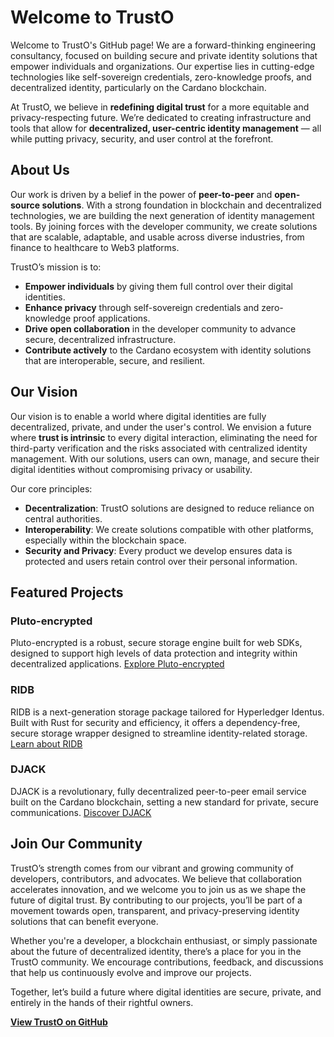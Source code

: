 # Welcome to TrustO

Welcome to TrustO's GitHub page! We are a forward-thinking engineering consultancy, focused on building secure and private identity solutions that empower individuals and organizations. Our expertise lies in cutting-edge technologies like self-sovereign credentials, zero-knowledge proofs, and decentralized identity, particularly on the Cardano blockchain.

At TrustO, we believe in **redefining digital trust** for a more equitable and privacy-respecting future. We’re dedicated to creating infrastructure and tools that allow for **decentralized, user-centric identity management** — all while putting privacy, security, and user control at the forefront.

## About Us

Our work is driven by a belief in the power of **peer-to-peer** and **open-source solutions**. With a strong foundation in blockchain and decentralized technologies, we are building the next generation of identity management tools. By joining forces with the developer community, we create solutions that are scalable, adaptable, and usable across diverse industries, from finance to healthcare to Web3 platforms.

TrustO’s mission is to:
- **Empower individuals** by giving them full control over their digital identities.
- **Enhance privacy** through self-sovereign credentials and zero-knowledge proof applications.
- **Drive open collaboration** in the developer community to advance secure, decentralized infrastructure.
- **Contribute actively** to the Cardano ecosystem with identity solutions that are interoperable, secure, and resilient.

## Our Vision

Our vision is to enable a world where digital identities are fully decentralized, private, and under the user's control. We envision a future where **trust is intrinsic** to every digital interaction, eliminating the need for third-party verification and the risks associated with centralized identity management. With our solutions, users can own, manage, and secure their digital identities without compromising privacy or usability.

Our core principles:
- **Decentralization**: TrustO solutions are designed to reduce reliance on central authorities.
- **Interoperability**: We create solutions compatible with other platforms, especially within the blockchain space.
- **Security and Privacy**: Every product we develop ensures data is protected and users retain control over their personal information.

## Featured Projects

### Pluto-encrypted
Pluto-encrypted is a robust, secure storage engine built for web SDKs, designed to support high levels of data protection and integrity within decentralized applications. [Explore Pluto-encrypted](https://github.com/atala-community-projects/pluto-encrypted)

### RIDB
RIDB is a next-generation storage package tailored for Hyperledger Identus. Built with Rust for security and efficiency, it offers a dependency-free, secure storage wrapper designed to streamline identity-related storage. [Learn about RIDB](https://github.com/atala-community-projects/RIDB)

### DJACK
DJACK is a revolutionary, fully decentralized peer-to-peer email service built on the Cardano blockchain, setting a new standard for private, secure communications. [Discover DJACK](https://github.com/elribonazo/djack)

## Join Our Community

TrustO’s strength comes from our vibrant and growing community of developers, contributors, and advocates. We believe that collaboration accelerates innovation, and we welcome you to join us as we shape the future of digital trust. By contributing to our projects, you’ll be part of a movement towards open, transparent, and privacy-preserving identity solutions that can benefit everyone.

Whether you're a developer, a blockchain enthusiast, or simply passionate about the future of decentralized identity, there’s a place for you in the TrustO community. We encourage contributions, feedback, and discussions that help us continuously evolve and improve our projects.

Together, let’s build a future where digital identities are secure, private, and entirely in the hands of their rightful owners.

**[View TrustO on GitHub](https://github.com/elribonazo)**

